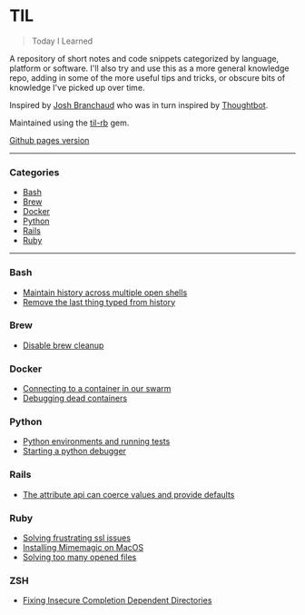 # TIL

> Today I Learned

A repository of short notes and code snippets categorized by language, platform
or software. I'll also try and use this as a more general knowledge repo, adding
in some of the more useful tips and tricks, or obscure bits of knowledge I've
picked up over time.

Inspired by [Josh Branchaud](https://github.com/jbranchaud/til) who was in turn
inspired by [Thoughtbot](https://github.com/thoughtbot/til).

Maintained using the [til-rb](https://github.com/pjambet/til-rb/) gem.

[Github pages version](https://jamesglover.github.io/til/)

---

### Categories

* [Bash](#bash)
* [Brew](#brew)
* [Docker](#docker)
* [Python](#python)
* [Rails](#rails)
* [Ruby](#ruby)

---

### Bash

- [Maintain history across multiple open shells](bash/2020-07-17_maintain-history-across-multiple-open-shells.md)
- [Remove the last thing typed from history](bash/2020-07-17_remove-the-last-thing-typed-from-history.md)

### Brew

- [Disable brew cleanup](brew/2020-07-07_disable-brew-cleanup.md)

### Docker

- [Connecting to a container in our swarm](docker/2020-07-08_connecting-to-a-container-in-our-swarm.md)
- [Debugging dead containers](docker/2020-11-26-debugging-dead-containers.md)

### Python

- [Python environments and running tests](python/2020-07-01_python-environments-and-running-tests.md)
- [Starting a python debugger](python/2020-07-02_starting-a-python-debugger.md)

### Rails

- [The attribute api can coerce values and provide defaults](rails/2020-06-30_the-attribute-api-can-coerce-values-and-provide-defaults.md)

### Ruby

- [Solving frustrating ssl issues](ruby/2020-07-07_solving-frustrating-ssl-issues.md)
- [Installing Mimemagic on MacOS](ruby/2021-03-26_installing-mimemagic-on-mac-os.md)
- [Solving too many opened files](ruby/2021-03-26_solving-too-many-open-files)
### ZSH

- [Fixing Insecure Completion Dependent Directories](zsh/2020-23-10_fixing_insecure_completion_dependent_directories.md)
